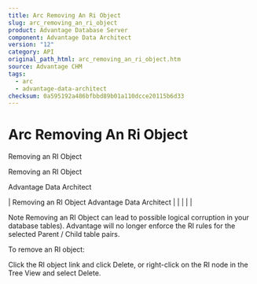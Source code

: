 ```yaml
---
title: Arc Removing An Ri Object
slug: arc_removing_an_ri_object
product: Advantage Database Server
component: Advantage Data Architect
version: "12"
category: API
original_path_html: arc_removing_an_ri_object.htm
source: Advantage CHM
tags:
  - arc
  - advantage-data-architect
checksum: 0a595192a486bfbbd89b01a110dcce20115b6d33
---
```


# Arc Removing An Ri Object

Removing an RI Object

Removing an RI Object

Advantage Data Architect

| Removing an RI Object  Advantage Data Architect |  |  |  |  |

Note Removing an RI Object can lead to possible logical corruption in your database tables). Advantage will no longer enforce the RI rules for the selected Parent / Child table pairs.

To remove an RI object:

Click the RI object link and click Delete, or right-click on the RI node in the Tree View and select Delete.
